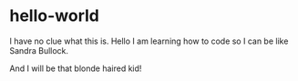 hello-world
===========

I have no clue what this is.
Hello I am learning how to code so I can be like Sandra Bullock.


And I will be that blonde haired kid!
